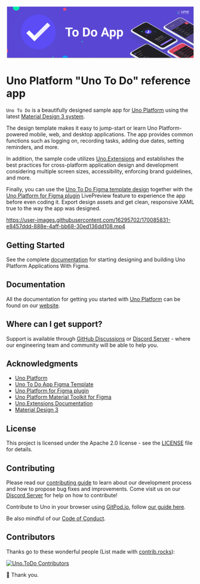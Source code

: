 <p align="center">
  <img src="doc/assets/To_Do_App_Banner.png">
</p>

# Uno Platform "Uno To Do" reference app
`Uno To Do` is a beautifully designed sample app for [Uno Platform](https://platform.uno/) using the latest [Material Design 3 system](https://m3.material.io/).

The design template makes it easy to jump-start or learn Uno Platform-powered mobile, web, and desktop applications. The app provides common functions such as logging on, recording tasks, adding due dates, setting reminders, and more.

In addition, the sample code utilizes [Uno.Extensions](https://platform.uno/docs/articles/external/uno.extensions/doc/Overview/ExtensionsOverviewAndGettingStarted.html) and establishes the best practices for cross-platform application design and development considering multiple screen sizes, accessibility, enforcing brand guidelines, and more. 

Finally, you can use the [Uno To Do Figma template design]((https://www.figma.com/community/file/1110780207444745729)) together with the [Uno Platform for Figma plugin](https://www.figma.com/community/plugin/1045528009520465828/Uno-Platform) LivePreview feature to experience the app before even coding it. Export design assets and get clean, responsive XAML true to the way the app was designed.

https://user-images.githubusercontent.com/16295702/170085831-e8457ddd-888e-4aff-bb68-30ed136dd108.mp4

## Getting Started
See the complete [documentation](https://platform.uno/docs/articles/external/figma-docs/getting-started-uno-figma.html) for starting designing and building Uno Platform Applications With Figma.

## Documentation
All the documentation for getting you started with [Uno Platform](https://platform.uno/) can be found on our [website](https://platform.uno/docs/articles/intro.html).

## Where can I get support?

Support is available through [GitHub Discussions](https://github.com/unoplatform/uno/discussions) or [Discord Server](https://platform.uno/discord) - where our engineering team and community will be able to help you.

## Acknowledgments
- [Uno Platform](https://platform.uno)
- [Uno To Do App Figma Template](https://www.figma.com/community/file/1110780207444745729)
- [Uno Platform for Figma plugin](https://www.figma.com/community/plugin/1045528009520465828/Uno-Platform)
- [Uno Platform Material Toolkit for Figma](https://www.figma.com/community/file/1110792522046146058)
- [Uno.Extensions Documentation](https://platform.uno/docs/articles/external/uno.extensions/doc/Overview/ExtensionsOverviewAndGettingStarted.html)
- [Material Design 3](https://m3.material.io/)

## License
This project is licensed under the Apache 2.0 license - see the [LICENSE](LICENSE) file for details.

## Contributing
Please read our [contributing guide](https://github.com/unoplatform/uno/blob/master/CONTRIBUTING.md) to learn about our development process and how to propose bug fixes and improvements. 
Come visit us on our [Discord Server](https://platform.uno/discord) for help on how to contribute!

Contribute to Uno in your browser using [GitPod.io](https://gitpod.io), follow [our guide here](https://platform.uno/docs/articles/features/working-with-gitpod.html).

Be also mindful of our [Code of Conduct](CODE_OF_CONDUCT.md).

## Contributors
Thanks go to these wonderful people (List made with [contrib.rocks](https://contrib.rocks)):

[![Uno.ToDo Contributors](https://contrib.rocks/image?repo=unoplatform/uno.todo)](https://github.com/unoplatform/uno.todo/graphs/contributors)

💖 Thank you.
